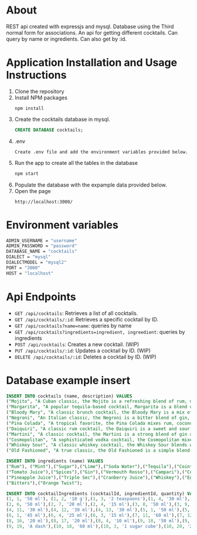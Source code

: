# About
REST api created with expressjs and mysql. Database using the Third normal form for associations. An api for getting different cocktails. Can query by name or ingredients. Can also get by :id.

# Application Installation and Usage Instructions

1. Clone the repository
2. Install NPM packages
   ```
   npm install
   ```
3. Create the cocktails database in mysql.
   ```sql
   CREATE DATABASE cocktails;
   ```
4. .env
   ```
   Create .env file and add the environment variables provided below.
   ```
5. Run the app to create all the tables in the database
   ```js
   npm start
   ```
6. Populate the database with the expample data provided below.
7. Open the page
   ```
   http://localhost:3000/
   ```

# Environment variables
```sh
ADMIN_USERNAME = "username"
ADMIN_PASSWORD = "password"
DATABASE_NAME = "cocktails"
DIALECT = "mysql"
DIALECTMODEL = "mysql2"
PORT = "3000"
HOST = "localhost"
```

# Api Endpoints

* ``GET /api/cocktails``: Retrieves a list of all cocktails.
* ``GET /api/cocktails/:id``: Retrieves a specific cocktail by ID.
* ``GET /api/cocktails?name=name``: queries by name
* ``GET /api/cocktails?ingredients=ingredient, ingreedient``: queries by ingredients
* ``POST /api/cocktails``: Creates a new cocktail. (WIP)
* ``PUT /api/cocktails/:id``: Updates a cocktail by ID. (WIP)
* ``DELETE /api/cocktails/:id``: Deletes a cocktail by ID. (WIP)


# Database example insert
```sql
INSERT INTO cocktails (name, description) VALUES 
("Mojito", "A Cuban classic, the Mojito is a refreshing blend of rum, mint, lime, sugar, and soda water"),
("Margarita", "A popular tequila-based cocktail, Margarita is a blend of tequila, lime juice, and Cointreau, served with salt on the rim of the glass"),
("Bloody Mary", "A classic brunch cocktail, the Bloody Mary is a mix of vodka, tomato juice, and various spices"),
("Negroni", "An Italian classic, the Negroni is a bitter blend of gin, vermouth rosso, and Campari"),
("Pina Colada", "A tropical favorite, the Pina Colada mixes rum, coconut milk, and pineapple juice"),
("Daiquiri", "A classic rum cocktail, the Daiquiri is a sweet and sour blend of rum, lime juice, and simple syrup"),
("Martini", "A classic cocktail, the Martini is a strong blend of gin and vermouth, garnished with an olive or a lemon twist"),
("Cosmopolitan", "A sophisticated vodka cocktail, the Cosmopolitan mixes vodka, triple sec, cranberry juice, and lime juice"),
("Whiskey Sour", "A classic whiskey cocktail, the Whiskey Sour blends whiskey, lemon juice, and sugar, topped with a dash of egg white"),
("Old Fashioned", "A true classic, the Old Fashioned is a simple blend of whiskey, sugar, and bitters, garnished with an orange twist");

INSERT INTO ingredients (name) VALUES 
("Rum"), ("Mint"),("Sugar"),("Lime"),("Soda Water"),("Tequila"),("Cointreau"),("Vodka"),
("Tomato Juice"),("Spices"),("Gin"),("Vermouth Rosso"),("Campari"),("Coconut Milk"),
("Pineapple Juice"),("Triple Sec"),("Cranberry Juice"),("Whiskey"),("Egg White"),
("Bitters"),("Orange Twist");

INSERT INTO cocktailIngredients (cocktailId, ingredientId, quantity) VALUES
(1, 1, '50 ml'), (1, 2, '10 g'),(1, 3, '2 teaspoons'),(1, 4, '30 ml'),(1, 5, 'Top up'),
(2, 6, '50 ml'),(2, 7, '20 ml'),(2, 4, '15 ml'),(3, 8, '50 ml'),(3, 9, '100 ml'),(3, 10, 'To taste'),
(4, 11, '30 ml'),(4, 12, '30 ml'),(4, 13, '30 ml'),(5, 1, '50 ml'),(5, 14, '50 ml'),(5, 15, '50 ml'),
(6, 1, '45 ml'),(6, 4, '25 ml'),(6, 3, '15 ml'),(7, 11, '60 ml'),(7, 12, '20 ml'),(8, 8, '40 ml'),
(8, 16, '20 ml'),(8, 17, '20 ml'),(8, 4, '10 ml'),(9, 18, '50 ml'),(9, 4, '20 ml'),(9, 3, '20 ml'),
(9, 19, 'A dash'),(10, 18, '60 ml'),(10, 3, '1 sugar cube'),(10, 20, '2 dashes'),(10, 21, '1 twist');

```
